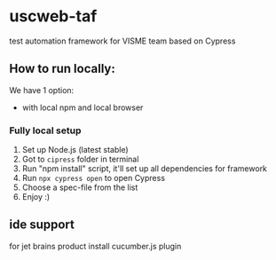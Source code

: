 # uscweb-taf
test automation framework for VISME team based on Cypress

## How to run locally:
We have 1 option:
 - with local npm and local browser

### Fully local setup

1. Set up Node.js (latest stable)
2. Got to `cipress` folder in terminal
3. Run "npm install" script, it'll set up all dependencies for framework
4. Run `npx cypress open` to open Cypress
5. Choose a spec-file from the list
6. Enjoy :)

## ide support
for jet brains product install cucumber.js plugin
